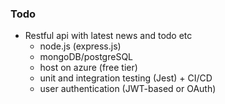 ### Todo

- Restful api with latest news and todo etc
	- node.js (express.js)
	- mongoDB/postgreSQL
	- host on azure (free tier)
	- unit and integration testing (Jest) + CI/CD
	- user authentication (JWT-based or OAuth)

